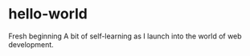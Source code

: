 # hello-world
Fresh beginning
A bit of self-learning as I launch into the world of web development.
